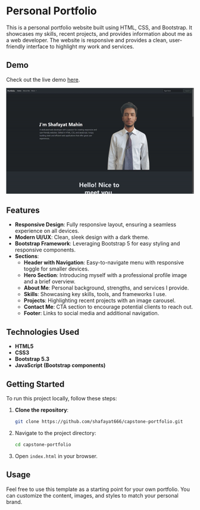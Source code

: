 # Personal Portfolio

This is a personal portfolio website built using HTML, CSS, and Bootstrap. It showcases my skills, recent projects, and provides information about me as a web developer. The website is responsive and provides a clean, user-friendly interface to highlight my work and services.

## Demo

Check out the live demo [here](https://shafayat666.github.io/capstone-portfolio/).

![preview](./preview.gif)


## Features

- **Responsive Design**: Fully responsive layout, ensuring a seamless experience on all devices.
- **Modern UI/UX**: Clean, sleek design with a dark theme.
- **Bootstrap Framework**: Leveraging Bootstrap 5 for easy styling and responsive components.
- **Sections**:
  - **Header with Navigation**: Easy-to-navigate menu with responsive toggle for smaller devices.
  - **Hero Section**: Introducing myself with a professional profile image and a brief overview.
  - **About Me**: Personal background, strengths, and services I provide.
  - **Skills**: Showcasing key skills, tools, and frameworks I use.
  - **Projects**: Highlighting recent projects with an image carousel.
  - **Contact Me**: CTA section to encourage potential clients to reach out.
  - **Footer**: Links to social media and additional navigation.

## Technologies Used

- **HTML5**
- **CSS3**
- **Bootstrap 5.3**
- **JavaScript (Bootstrap components)**

## Getting Started

To run this project locally, follow these steps:

1. **Clone the repository**:
    ```bash
    git clone https://github.com/shafayat666/capstone-portfolio.git
    ```
2. Navigate to the project directory:
    ```bash
    cd capstone-portfolio
    ```
3. Open `index.html` in your browser.

## Usage

Feel free to use this template as a starting point for your own portfolio. You can customize the content, images, and styles to match your personal brand.


